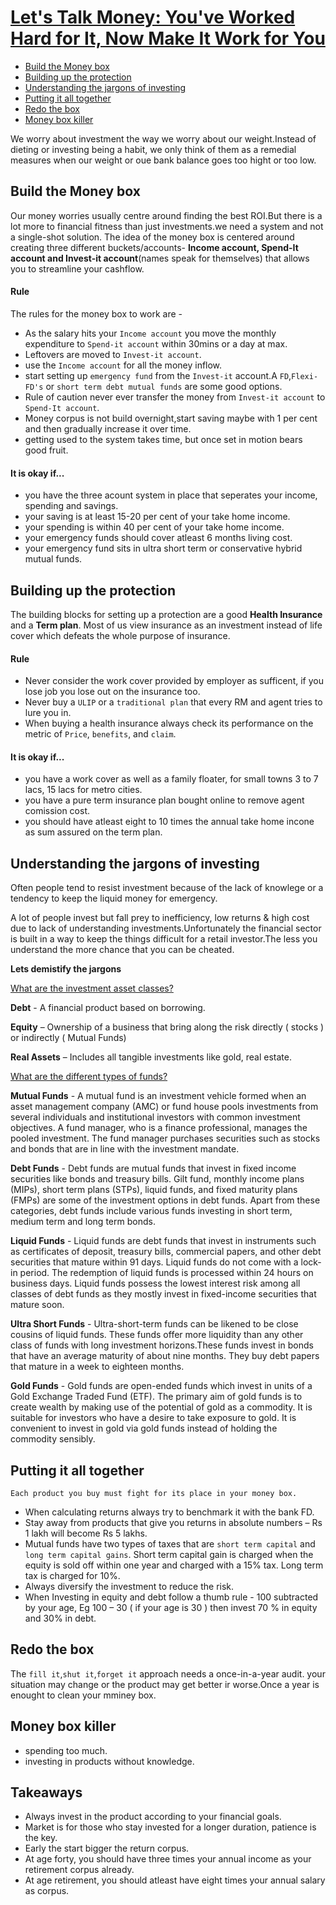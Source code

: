# [Let's Talk Money: You've Worked Hard for It, Now Make It Work for You](https://www.goodreads.com/book/show/40499078-let-s-talk-money)

- [Build the Money box](#build-the-money-box)
- [Building up the protection](#building-up-the-protection)
- [Understanding the jargons of investing](#understanding-the-jargons-of-investing)
- [Putting it all together](#putting-it-all-together)
- [Redo the box](#redo-the-box)
- [Money box killer](#money-box-killer)

We worry about investment the way we worry about our weight.Instead of dieting or investing being a habit, we only think of them as a remedial measures when our weight or oue bank balance goes too hight or too low.

## Build the Money box
Our money worries usually centre around finding the best ROI.But there is a lot more to financial fitness than just investments.we need a system and not a single-shot solution.
The idea of the money box is centered around creating three different buckets/accounts- **Income account, Spend-It account and Invest-it account**(names speak for themselves) that allows you to streamline your cashflow.
#### Rule
The rules for the money box to work are -
- As the salary hits your `Income account` you move the monthly expenditure to `Spend-it account` within 30mins or a day at max.
- Leftovers are moved to `Invest-it account`.
- use the `Income account` for all the money inflow.
- start setting up `emergency fund` from the `Invest-it` account.A `FD`,`Flexi-FD's` or `short term debt mutual funds` are some good options.
- Rule of caution never ever transfer the money from `Invest-it account` to `Spend-It account`. 
- Money corpus is not build overnight,start saving maybe with 1 per cent and then gradually increase it over time.
- getting used to the system takes time, but once set in motion bears good fruit.
#### It is okay if... 
- you have the three acount system in place that seperates your income, spending and savings.
- your saving is at least 15-20 per cent of your take home income.
- your spending is within 40 per cent of your take home income.
- your emergency funds should cover atleast 6 months living cost.
- your emergency fund sits in ultra short term or conservative hybrid mutual funds.

## Building up the protection
The building blocks for setting up a protection are a good **Health Insurance** and a **Term plan**. Most of us view insurance as an investment instead of life cover which defeats the whole purpose of insurance.
#### Rule
- Never consider the work cover provided by employer as sufficent, if you lose job you lose out on the insurance too.
- Never buy a `ULIP` or a `traditional plan` that every RM and agent tries to lure you in. 
- When buying a health insurance always check its performance on the metric of `Price`, `benefits`, and `claim`.
#### It is okay if...
 - you have a work cover as well as a family floater, for small towns 3 to 7 lacs, 15 lacs for metro cities.
 - you have a pure term insurance plan bought online to remove agent comission cost.
 - you should have atleast eight to 10 times the annual take home incone as sum assured on the term plan.

## Understanding the jargons of investing
Often people tend to resist investment because of the lack of knowlege or a tendency to keep the liquid money for emergency.

A lot of people invest but fall prey to inefficiency, low returns & high cost due to lack of understanding investments.Unfortunately the financial sector is built in a way to keep the things difficult for a retail investor.The less you understand the more chance that you can be cheated.

**Lets demistify the jargons**

[What are the investment asset classes?]()

**Debt** - A financial product based on borrowing.

**Equity** – Ownership of a business that bring along the risk directly ( stocks ) or indirectly ( Mutual Funds)

**Real Assets** – Includes all tangible investments like gold, real estate.

[What are the different types of funds?]()

**Mutual Funds** - A mutual fund is an investment vehicle formed when an asset management company (AMC) or fund house pools investments from several individuals and institutional investors with common investment objectives. A fund manager, who is a finance professional, manages the pooled investment. The fund manager purchases securities such as stocks and bonds that are in line with the investment mandate.

**Debt Funds** - Debt funds are mutual funds that invest in fixed income securities like bonds and treasury bills. Gilt fund, monthly income plans (MIPs), short term plans (STPs), liquid funds, and fixed maturity plans (FMPs) are some of the investment options in debt funds. Apart from these categories, debt funds include various funds investing in short term, medium term and long term bonds.

**Liquid Funds** - Liquid funds are debt funds that invest in instruments such as certificates of deposit, treasury bills, commercial papers, and other debt securities that mature within 91 days. Liquid funds do not come with a lock-in period. The redemption of liquid funds is processed within 24 hours on business days. Liquid funds possess the lowest interest risk among all classes of debt funds as they mostly invest in fixed-income securities that mature soon.

**Ultra Short Funds** - Ultra-short-term funds can be likened to be close cousins of liquid funds. These funds offer more liquidity than any other class of funds with long investment horizons.These funds invest in bonds that have an average maturity of about nine months. They buy debt papers that mature in a week to eighteen months.

**Gold Funds** - Gold funds are open-ended funds which invest in units of a Gold Exchange Traded Fund (ETF). The primary aim of gold funds is to create wealth by making use of the potential of gold as a commodity. It is suitable for investors who have a desire to take exposure to gold. It is convenient to invest in gold via gold funds instead of holding the commodity sensibly.


## Putting it all together
`Each product you buy must fight for its place in your money box.`
- When calculating returns always try to benchmark it with the bank FD.
- Stay away from products that give you returns in absolute numbers – Rs 1 lakh will become Rs 5 lakhs.
- Mutual funds have two types of taxes that are `short term capital` and `long term capital gains`. Short term capital gain is charged when the equity is sold off within one year and charged with a 15% tax. Long term tax is charged for 10%.
- Always diversify the investment to reduce the risk.
- When Investing in equity and debt follow a thumb rule - 100 subtracted by your age, Eg 100 – 30 ( if your age is 30 ) then invest 70 % in equity and 30% in debt.

## Redo the box
The `fill it`,`shut it`,`forget it` approach needs a once-in-a-year audit. your situation may change or the product may get better ir worse.Once a year is enought to clean your mminey box.

## Money box killer
- spending too much.
- investing in products without knowledge.

## Takeaways
- Always invest in the product according to your financial goals.
- Market is for those who stay invested for a longer duration, patience is the key.
- Early the start bigger the return corpus.
- At age forty, you should have three times your annual income as your retirement corpus already.
- At age retirement, you should atleast have eight times your annual salary as corpus.
